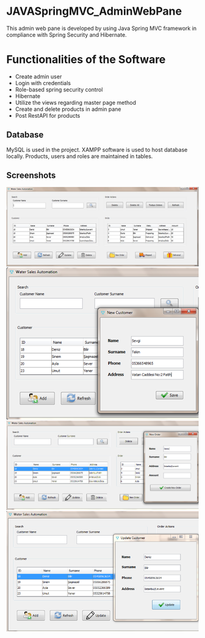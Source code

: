 # JAVASpringMVC_AdminWebPane
This admin web pane is developed by using Java Spring MVC framework in compliance with Spring Security and Hibernate.


# Functionalities of the Software
- Create admin user
- Login with credentials
- Role-based spring security control
- Hibernate
- Utilize the views regarding master page method
- Create and delete products in admin pane
- Post RestAPI for products


## Database

MySQL is used in the project. XAMPP software is used to host database locally. 
Products, users and roles are maintained in tables.

## Screenshots

![MainFrame](https://github.com/sinem-sasmazel/java_water_sales_automation/blob/master/screenshots/mainFrame.png)
![NewCustomer](https://github.com/sinem-sasmazel/java_water_sales_automation/blob/master/screenshots/NewCustomer.png)
![NewOrder](https://github.com/sinem-sasmazel/java_water_sales_automation/blob/master/screenshots/NewOrder.png)
![UpdateCustomer](https://github.com/sinem-sasmazel/java_water_sales_automation/blob/master/screenshots/UpdateCustomer.png)
